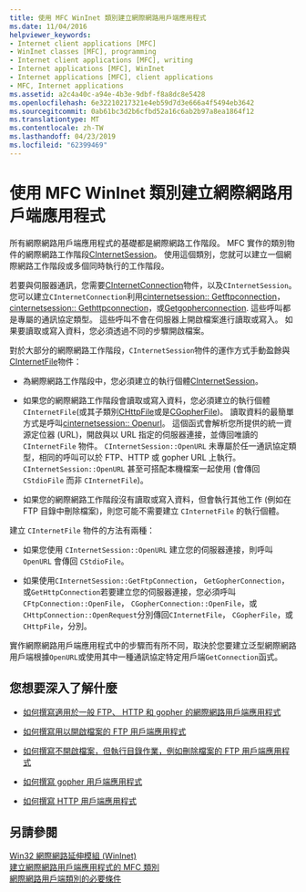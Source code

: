 ```yaml
---
title: 使用 MFC WinInet 類別建立網際網路用戶端應用程式
ms.date: 11/04/2016
helpviewer_keywords:
- Internet client applications [MFC]
- WinInet classes [MFC], programming
- Internet client applications [MFC], writing
- Internet applications [MFC], WinInet
- Internet applications [MFC], client applications
- MFC, Internet applications
ms.assetid: a2c4a40c-a94e-4b3e-9dbf-f8a8dc8e5428
ms.openlocfilehash: 6e32210217321e4eb59d7d3e666a4f5494eb3642
ms.sourcegitcommit: 0ab61bc3d2b6cfbd52a16c6ab2b97a8ea1864f12
ms.translationtype: MT
ms.contentlocale: zh-TW
ms.lasthandoff: 04/23/2019
ms.locfileid: "62399469"
---
```

# <a name="writing-an-internet-client-application-using-mfc-wininet-classes"></a>使用 MFC WinInet 類別建立網際網路用戶端應用程式

所有網際網路用戶端應用程式的基礎都是網際網路工作階段。 MFC 實作的類別物件的網際網路工作階段[CInternetSession](../mfc/reference/cinternetsession-class.md)。 使用這個類別，您就可以建立一個網際網路工作階段或多個同時執行的工作階段。

若要與伺服器通訊，您需要[CInternetConnection](../mfc/reference/cinternetconnection-class.md)物件，以及`CInternetSession`。 您可以建立`CInternetConnection`利用[cinternetsession:: Getftpconnection](../mfc/reference/cinternetsession-class.md#getftpconnection)， [cinternetsession:: Gethttpconnection](../mfc/reference/cinternetsession-class.md#gethttpconnection)，或[Getgopherconnection](../mfc/reference/cinternetsession-class.md#getgopherconnection). 這些呼叫都是專屬的通訊協定類型。 這些呼叫不會在伺服器上開啟檔案進行讀取或寫入。 如果要讀取或寫入資料，您必須透過不同的步驟開啟檔案。

對於大部分的網際網路工作階段，`CInternetSession`物件的運作方式手動盈餘與[CInternetFile](../mfc/reference/cinternetfile-class.md)物件：

- 為網際網路工作階段中，您必須建立的執行個體[CInternetSession](../mfc/reference/cinternetsession-class.md)。

- 如果您的網際網路工作階段會讀取或寫入資料，您必須建立的執行個體`CInternetFile`(或其子類別[CHttpFile](../mfc/reference/chttpfile-class.md)或是[CGopherFile](../mfc/reference/cgopherfile-class.md))。 讀取資料的最簡單方式是呼叫[cinternetsession:: Openurl](../mfc/reference/cinternetsession-class.md#openurl)。 這個函式會解析您所提供的統一資源定位器 (URL)，開啟與以 URL 指定的伺服器連接，並傳回唯讀的 `CInternetFile` 物件。 `CInternetSession::OpenURL` 未專屬於任一通訊協定類型，相同的呼叫可以於 FTP、HTTP 或 gopher URL 上執行。 `CInternetSession::OpenURL` 甚至可搭配本機檔案一起使用 (會傳回 `CStdioFile` 而非 `CInternetFile`)。

- 如果您的網際網路工作階段沒有讀取或寫入資料，但會執行其他工作 (例如在 FTP 目錄中刪除檔案)，則您可能不需要建立 `CInternetFile` 的執行個體。

建立 `CInternetFile` 物件的方法有兩種：

- 如果您使用 `CInternetSession::OpenURL` 建立您的伺服器連接，則呼叫 `OpenURL` 會傳回 `CStdioFile`。

- 如果使用`CInternetSession::GetFtpConnection`， `GetGopherConnection`，或`GetHttpConnection`若要建立您的伺服器連接，您必須呼叫`CFtpConnection::OpenFile`， `CGopherConnection::OpenFile`，或`CHttpConnection::OpenRequest`分別傳回`CInternetFile`， `CGopherFile`，或`CHttpFile`，分別。

實作網際網路用戶端應用程式中的步驟而有所不同，取決於您要建立泛型網際網路用戶端根據`OpenURL`或使用其中一種通訊協定特定用戶端`GetConnection`函式。

## <a name="what-do-you-want-to-know-more-about"></a>您想要深入了解什麼

- [如何撰寫適用於一般 FTP、 HTTP 和 gopher 的網際網路用戶端應用程式](../mfc/steps-in-a-typical-internet-client-application.md)

- [如何撰寫用以開啟檔案的 FTP 用戶端應用程式](../mfc/steps-in-a-typical-ftp-client-application.md)

- [如何撰寫不開啟檔案，但執行目錄作業，例如刪除檔案的 FTP 用戶端應用程式](../mfc/steps-in-a-typical-ftp-client-application-to-delete-a-file.md)

- [如何撰寫 gopher 用戶端應用程式](../mfc/steps-in-a-typical-gopher-client-application.md)

- [如何撰寫 HTTP 用戶端應用程式](../mfc/steps-in-a-typical-http-client-application.md)

## <a name="see-also"></a>另請參閱

[Win32 網際網路延伸模組 (WinInet)](../mfc/win32-internet-extensions-wininet.md)<br/>
[建立網際網路用戶端應用程式的 MFC 類別](../mfc/mfc-classes-for-creating-internet-client-applications.md)<br/>
[網際網路用戶端類別的必要條件](../mfc/prerequisites-for-internet-client-classes.md)
